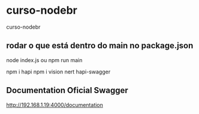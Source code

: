 # curso-nodebr
curso-nodebr

## rodar o que está dentro do main no package.json

node index.js ou npm run main

npm i hapi
npm i vision nert hapi-swagger

## Documentation Oficial Swagger

http://192.168.1.19:4000/documentation
